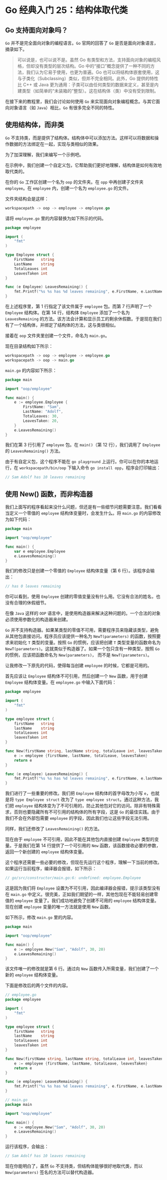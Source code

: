 # Go 经典入门 25：结构体取代类

## Go 支持面向对象吗？

`Go` 并不是完全面向对象的编程语言。`Go` 官网的回答了 `Go` 是否是面向对象语言，摘录如下。

> 可以说是，也可以说不是。虽然 Go 有类型和方法，支持面向对象的编程风格，但却没有类型的层次结构。Go 中的“接口”概念提供了一种不同的方法，我们认为它易于使用，也更为普遍。Go 也可以将结构体嵌套使用，这与子类化（Subclassing）类似，但并不完全相同。此外，Go 提供的特性比 C++ 或 Java 更为通用：子类可以由任何类型的数据来定义，甚至是内建类型（如简单的“未装箱的”整型）。这在结构体（类）中没有受到限制。

在接下来的教程里，我们会讨论如何使用 `Go` 来实现面向对象编程概念。与其它面向对象语言（如 `Java`）相比，`Go` 有很多完全不同的特性。

## 使用结构体，而非类

`Go` 不支持类，而是提供了结构体。结构体中可以添加方法。这样可以将数据和操作数据的方法绑定在一起，实现与类相似的效果。

为了加深理解，我们来编写一个示例吧。

在示例中，我们创建一个自定义包，它帮助我们更好地理解，结构体是如何有效地取代类的。

在你的 `Go` 工作区创建一个名为 `oop` 的文件夹。在 `opp` 中再创建子文件夹 `employee`。在 `employee` 内，创建一个名为 `employee.go` 的文件。

文件夹结构会是这样：

```go
workspacepath -> oop -> employee -> employee.go
```

请将 `employee.go` 里的内容替换为如下所示的代码。

```go
package employee

import (
    "fmt"
)

type Employee struct {
    FirstName   string
    LastName    string
    TotalLeaves int
    LeavesTaken int
}

func (e Employee) LeavesRemaining() {
    fmt.Printf("%s %s has %d leaves remaining", e.FirstName, e.LastName, (e.TotalLeaves - e.LeavesTaken))
}
```

在上述程序里，第 1 行指定了该文件属于 `employee` 包。而第 7 行声明了一个 `Employee` 结构体。在第 14 行，结构体 `Employee` 添加了一个名为 `LeavesRemaining` 的方法。该方法会计算和显示员工的剩余休假数。于是现在我们有了一个结构体，并绑定了结构体的方法，这与类很相似。

接着在 `oop` 文件夹里创建一个文件，命名为 `main.go`。

现在目录结构如下所示：

```go
workspacepath -> oop -> employee -> employee.go
workspacepath -> oop -> main.go
```

`main.go` 的内容如下所示：

```go
package main

import "oop/employee"

func main() {
    e := employee.Employee {
        FirstName: "Sam",
        LastName: "Adolf",
        TotalLeaves: 30,
        LeavesTaken: 20,
    }
    e.LeavesRemaining()
}
```

我们在第 3 行引用了 `employee` 包。在 `main()`（第 12 行），我们调用了 `Employee` 的 `LeavesRemaining()` 方法。

由于有自定义包，这个程序不能在 `go playground` 上运行。你可以在你的本地运行，在 `workspacepath/bin/oop` 下输入命令 `go install opp`，程序会打印输出：

```go
// Sam Adolf has 10 leaves remaining
```

## 使用 New() 函数，而非构造器

我们上面写的程序看起来没什么问题，但还是有一些细节问题需要注意。我们看看当定义一个零值的 `employee` 结构体变量时，会发生什么。将 `main.go` 的内容修改为如下代码：

```go
package main

import "oop/employee"

func main() {
    var e employee.Employee
    e.LeavesRemaining()
}
```

我们的修改只是创建一个零值的 `Employee` 结构体变量（第 6 行）。该程序会输出：

```go
// has 0 leaves remaining
```

你可以看到，使用 `Employee` 创建的零值变量没有什么用。它没有合法的姓名，也没有合理的休假细节。

在像 `Java` 这样的 `OOP` 语言中，是使用构造器来解决这种问题的。一个合法的对象必须使用参数化的构造器来创建。

`Go` 并不支持构造器。如果某类型的零值不可用，需要程序员来隐藏该类型，避免从其他包直接访问。程序员应该提供一种名为 `NewT(parameters)` 的函数，按照要求来初始化 `T` 类型的变量。按照 `Go` 的惯例，应该把创建 `T` 类型变量的函数命名为 `NewT(parameters)`。这就类似于构造器了。如果一个包只含有一种类型，按照 `Go` 的惯例，应该把函数命名为 `New(parameters)`， 而不是 `NewT(parameters)`。

让我修改一下原先的代码，使得每当创建 `employee` 的时候，它都是可用的。

首先应该让 `Employee` 结构体不可引用，然后创建一个 `New` 函数，用于创建 `Employee` 结构体变量。在 `employee.go` 中输入下面代码：

```go
package employee

import (
    "fmt"
)

type employee struct {
    firstName   string
    lastName    string
    totalLeaves int
    leavesTaken int
}

func New(firstName string, lastName string, totalLeave int, leavesTaken int) employee {
    e := employee {firstName, lastName, totalLeave, leavesTaken}
    return e
}

func (e employee) LeavesRemaining() {
    fmt.Printf("%s %s has %d leaves remaining", e.firstName, e.lastName, (e.totalLeaves - e.leavesTaken))
}
```

我们进行了一些重要的修改。我们把 `Employee` 结构体的首字母改为小写 `e`，也就是将 `type Employee struct` 改为了 `type employee struct`。通过这种方法，我们把 `employee` 结构体变为了不可引用的，防止其他包对它的访问。除非有特殊需求，否则也要隐藏所有不可引用的结构体的所有字段，这是 `Go` 的最佳实践。由于我们不会在外部包需要 `employee` 的字段，因此我们也让这些字段无法引用。

同样，我们还修改了 `LeavesRemaining()` 的方法。

现在由于 `employee` 不可引用，因此不能在其他包内直接创建 `Employee` 类型的变量。于是我们在第 14 行提供了一个可引用的 `New` 函数，该函数接收必要的参数，返回一个新创建的 `employee` 结构体变量。

这个程序还需要一些必要的修改，但现在先运行这个程序，理解一下当前的修改。如果运行当前程序，编译器会报错，如下所示：

```go
// go/src/constructor/main.go:6: undefined: employee.Employee
```

这是因为我们将 `Employee` 设置为不可引用，因此编译器会报错，提示该类型没有在 `main.go` 中定义。很完美，正如我们期望的一样，其他包现在不能轻易创建零值的 `employee` 变量了。我们成功地避免了创建不可用的 `employee` 结构体变量。现在创建 `employee` 变量的唯一方法就是使用 `New` 函数。

如下所示，修改 `main.go` 里的内容。

```go
package main

import "oop/employee"

func main() {
    e := employee.New("Sam", "Adolf", 30, 20)
    e.LeavesRemaining()
}
```

该文件唯一的修改就是第 6 行。通过向 `New` 函数传入所需变量，我们创建了一个新的 `employee` 结构体变量。

下面是修改后的两个文件的内容。

```go
// employee.go
package employee

import (
    "fmt"
)

type employee struct {
    firstName   string
    lastName    string
    totalLeaves int
    leavesTaken int
}

func New(firstName string, lastName string, totalLeave int, leavesTaken int) employee {
    e := employee {firstName, lastName, totalLeave, leavesTaken}
    return e
}

func (e employee) LeavesRemaining() {
    fmt.Printf("%s %s has %d leaves remaining", e.firstName, e.lastName, (e.totalLeaves - e.leavesTaken))
}
```

```go
// main.go
package main

import "oop/employee"

func main() {
    e := employee.New("Sam", "Adolf", 30, 20)
    e.LeavesRemaining()
}
```

运行该程序，会输出：

```go
// Sam Adolf has 10 leaves remaining
```

现在你能明白了，虽然 `Go` 不支持类，但结构体能够很好地取代类，而以 `New(parameters)` 签名的方法可以替代构造器。
